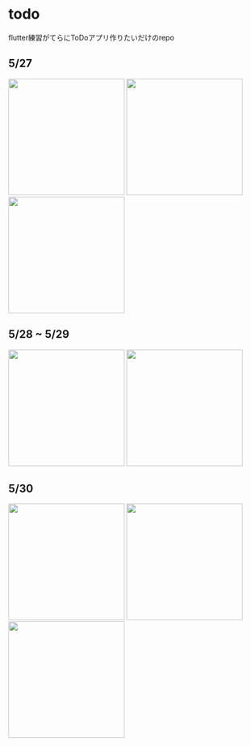 # todo

flutter練習がてらにToDoアプリ作りたいだけのrepo

## 5/27
<div display=flex >
  <img src="https://user-images.githubusercontent.com/78929673/170543475-7caf5408-1ab2-4621-8ac8-0dc525a79a3e.png" width=230px>
  <img src="https://user-images.githubusercontent.com/78929673/170543485-3511114e-2626-4c38-a421-3b68d2daa637.png" width=230px>
  <img src="https://user-images.githubusercontent.com/78929673/170543491-3c6e79da-4735-47e9-acd5-6cf69e3f4abb.png" width=230px>
</div>

## 5/28 ~ 5/29
<div display=flex>
  <img src="https://user-images.githubusercontent.com/78929673/170833004-6d18dddb-9cc2-4fa5-bcc0-33db2eed8a66.png" width=230px>
  <img src="https://user-images.githubusercontent.com/78929673/170873329-c2359ee5-d94d-49fc-945b-cf61172d22cc.png" width=230px>
 </div>

## 5/30
<div display=flex>
  <img src="https://user-images.githubusercontent.com/78929673/171064577-a0e6120c-5645-4eaf-8d18-251d6510f8d2.png" width=230px>
  <img src="https://user-images.githubusercontent.com/78929673/171064581-30265119-0a98-4f0f-87b7-676c225ab3db.png" width=230px>
  <img src="https://user-images.githubusercontent.com/78929673/171064597-fa0fb43d-7cea-4f2f-bbb7-fbfb6f05fd4a.png" width=230px>
</div>
